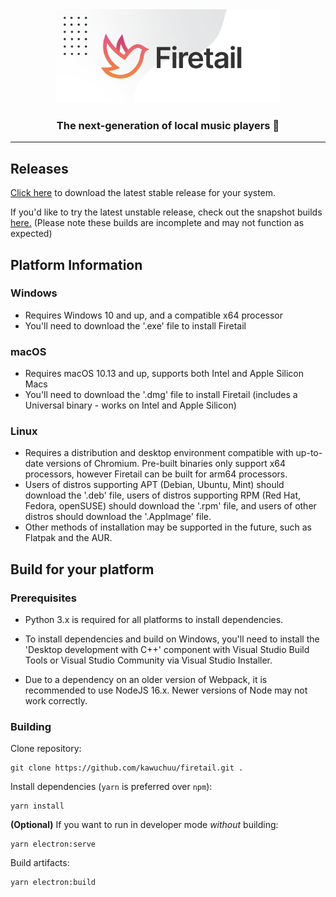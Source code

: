 <center>
    <img height="150" src="./banner.svg"/>
    <h3>The next-generation of local music players 🎵</h3>
</center>

---

## Releases

[Click here](https://github.com/kawuchuu/firetail/releases/latest) to download the latest stable release for your system.

If you'd like to try the latest unstable release, check out the snapshot builds [here.](https://github.com/kawuchuu/firetail/releases/continuous) (Please note these builds are incomplete and may not function as expected)

## Platform Information
### Windows
- Requires Windows 10 and up, and a compatible x64 processor
- You'll need to download the '.exe' file to install Firetail

### macOS
- Requires macOS 10.13 and up, supports both Intel and Apple Silicon Macs
- You'll need to download the '.dmg' file to install Firetail (includes a Universal binary - works on Intel and Apple Silicon)

### Linux
- Requires a distribution and desktop environment compatible with up-to-date versions of Chromium. Pre-built binaries only support x64 processors, however Firetail can be built for arm64 processors.
- Users of distros supporting APT (Debian, Ubuntu, Mint) should download the '.deb' file, users of distros supporting RPM (Red Hat, Fedora, openSUSE) should download the '.rpm' file, and users of other distros should download the '.AppImage' file.
- Other methods of installation may be supported in the future, such as Flatpak and the AUR.

## Build for your platform

### Prerequisites
- Python 3.x is required for all platforms to install dependencies.

- To install dependencies and build on Windows, you'll need to install the 'Desktop development with C++' component with Visual Studio Build Tools or Visual Studio Community via Visual Studio Installer.

- Due to a dependency on an older version of Webpack, it is recommended to use NodeJS 16.x. Newer versions of Node may not work correctly.

### Building

Clone repository:
```
git clone https://github.com/kawuchuu/firetail.git .
```
Install dependencies (`yarn` is preferred over `npm`):
```
yarn install
```
**(Optional)** If you want to run in developer mode *without* building:
```
yarn electron:serve
```
Build artifacts:
```
yarn electron:build
```